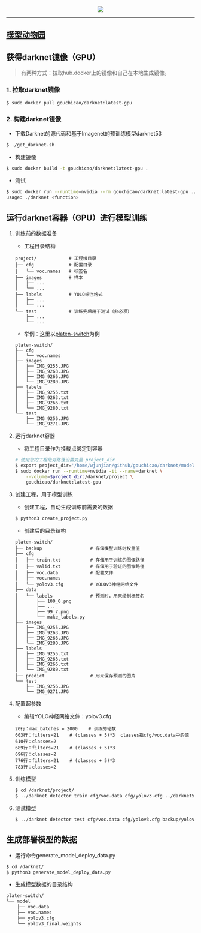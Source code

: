 <div align="center">
  <img src="http://pjreddie.com/media/files/darknet-black-small.png">
</div>

-----------------

## [模型动物园](model-zoo)

## 获得darknet镜像（GPU）
> 有两种方式：拉取hub.docker上的镜像和自己在本地生成镜像。

### 1. 拉取darknet镜像
```bash
$ sudo docker pull gouchicao/darknet:latest-gpu
```

### 2. 构建darknet镜像
* 下载Darknet的源代码和基于Imagenet的预训练模型darknet53
```bash
$ ./get_darknet.sh
```

* 构建镜像
```bash
$ sudo docker build -t gouchicao/darknet:latest-gpu .
```

* 测试
```bash
$ sudo docker run --runtime=nvidia --rm gouchicao/darknet:latest-gpu ./darknet
usage: ./darknet <function>
```

## 运行darknet容器（GPU）进行模型训练
1. 训练前的数据准备
    * 工程目录结构
    ```
    project/            # 工程根目录
    ├── cfg             # 配置目录
    │   └── voc.names   # 标签名
    ├── images          # 样本
    │   ├── ...
    │   └── ...
    ├── labels          # YOLO标注格式
    │   ├── ...
    │   └── ...
    └── test            # 训练完后用于测试（非必须）
        ├── ...
        └── ...
    ```

    * 举例：这里以[platen-switch](model-zoo/platen-switch)为例
    ```
    platen-switch/
    ├── cfg
    │   └── voc.names
    ├── images
    │   ├── IMG_9255.JPG
    │   ├── IMG_9263.JPG
    │   ├── IMG_9266.JPG
    │   └── IMG_9280.JPG
    ├── labels
    │   ├── IMG_9255.txt
    │   ├── IMG_9263.txt
    │   ├── IMG_9266.txt
    │   └── IMG_9280.txt
    └── test
        ├── IMG_9256.JPG
        └── IMG_9271.JPG
    ```

2. 运行darknet容器
    * 将工程目录作为挂载点绑定到容器
    ```bash
    # 使用您的工程绝对路径设置变量 project_dir
    $ export project_dir='/home/wjunjian/github/gouchicao/darknet/model-zoo/platen-switch'
    $ sudo docker run --runtime=nvidia -it --name=darknet \
        --volume=$project_dir:/darknet/project \
        gouchicao/darknet:latest-gpu
    ```

3. 创建工程，用于模型训练
    * 创建工程，自动生成训练前需要的数据
    ```bash
    $ python3 create_project.py
    ```

    * 创建后的目录结构
    ```
    platen-switch/
    ├── backup                  # 存储模型训练时权重值
    ├── cfg
    │   ├── train.txt           # 存储用于训练的图像路径
    │   ├── valid.txt           # 存储用于验证的图像路径
    │   ├── voc.data            # 配置文件
    │   ├── voc.names
    │   └── yolov3.cfg          # YOLOv3神经网络文件
    ├── data
    │   └── labels              # 预测时，用来绘制标签名
    │       ├── 100_0.png
    │       ├── ...
    │       ├── 99_7.png
    │       └── make_labels.py
    ├── images
    │   ├── IMG_9255.JPG
    │   ├── IMG_9263.JPG
    │   ├── IMG_9266.JPG
    │   └── IMG_9280.JPG
    ├── labels
    │   ├── IMG_9255.txt
    │   ├── IMG_9263.txt
    │   ├── IMG_9266.txt
    │   └── IMG_9280.txt
    ├── predict                 # 用来保存预测的图片
    └── test
        ├── IMG_9256.JPG
        └── IMG_9271.JPG
    ```

4. 配置超参数
    * 编辑YOLO神经网络文件：yolov3.cfg
    ```
    20行：max_batches = 2000    # 训练的轮数
    603行：filters=21    # (classes + 5)*3  classes指cfg/voc.data中的值
    610行：classes=2
    689行：filters=21    # (classes + 5)*3
    696行：classes=2
    776行：filters=21    # (classes + 5)*3
    783行：classes=2
    ```

5. 训练模型
    ```bash
    $ cd /darknet/project/
    $ ../darknet detector train cfg/voc.data cfg/yolov3.cfg ../darknet53.conv.74
    ```

6. 测试模型
    ```bash
    $ ../darknet detector test cfg/voc.data cfg/yolov3.cfg backup/yolov3_final.weights test.jpg
    ```

## 生成部署模型的数据
* 运行命令generate_model_deploy_data.py
```bash
$ cd /darknet/
$ python3 generate_model_deploy_data.py
```

* 生成模型数据的目录结构
```bash
platen-switch/
└── model
    ├── voc.data
    ├── voc.names
    ├── yolov3.cfg
    └── yolov3_final.weights
```
